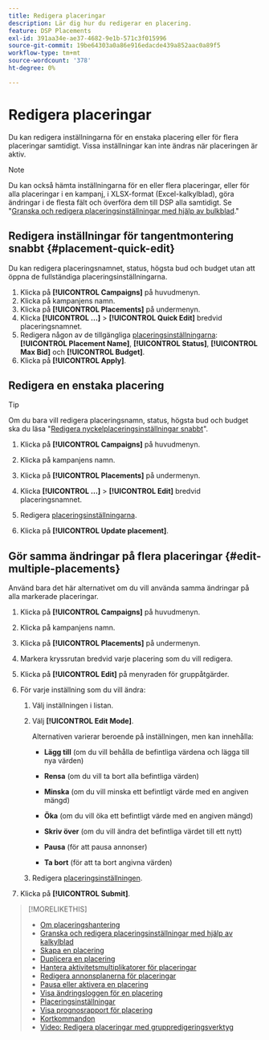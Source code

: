 ```yaml
---
title: Redigera placeringar
description: Lär dig hur du redigerar en placering.
feature: DSP Placements
exl-id: 391aa34e-ae37-4682-9e1b-571c3f015996
source-git-commit: 19be64303a0a86e916edacde439a852aac0a89f5
workflow-type: tm+mt
source-wordcount: '378'
ht-degree: 0%

---
```


# Redigera placeringar

Du kan redigera inställningarna för en enstaka placering eller för flera placeringar samtidigt. Vissa inställningar kan inte ändras när placeringen är aktiv.

<!-- Some placements don't have these options. Clarify which placement types aren't eligible -- is it PG placements, or all placements using private inventory? And anything else? -->

>[!NOTE]
>
>Du kan också hämta inställningarna för en eller flera placeringar, eller för alla placeringar i en kampanj, i XLSX-format (Excel-kalkylblad), göra ändringar i de flesta fält och överföra dem till DSP alla samtidigt. Se &quot;[Granska och redigera placeringsinställningar med hjälp av bulkblad](placement-qa.md).&quot;

## Redigera inställningar för tangentmontering snabbt {#placement-quick-edit}

Du kan redigera placeringsnamnet, status, högsta bud och budget utan att öppna de fullständiga placeringsinställningarna.

1. Klicka på **[!UICONTROL Campaigns]** på huvudmenyn.
1. Klicka på kampanjens namn.
1. Klicka på **[!UICONTROL Placements]** på undermenyn.
1. Klicka **[!UICONTROL ...]** > **[!UICONTROL Quick Edit]** bredvid placeringsnamnet.
1. Redigera någon av de tillgängliga [placeringsinställningarna](placement-settings.md): **[!UICONTROL Placement Name]**, **[!UICONTROL Status]**, **[!UICONTROL Max Bid]** och **[!UICONTROL Budget]**.
1. Klicka på **[!UICONTROL Apply]**.

## Redigera en enstaka placering

>[!TIP]
>
> Om du bara vill redigera placeringsnamn, status, högsta bud och budget ska du läsa &quot;[Redigera nyckelplaceringsinställningar snabbt](#placement-quick-edit)&quot;.

1. Klicka på **[!UICONTROL Campaigns]** på huvudmenyn.

1. Klicka på kampanjens namn.

1. Klicka på **[!UICONTROL Placements]** på undermenyn.

1. Klicka **[!UICONTROL ...]** > **[!UICONTROL Edit]** bredvid placeringsnamnet.

1. Redigera [placeringsinställningarna](placement-settings.md).

1. Klicka på **[!UICONTROL Update placement]**.

## Gör samma ändringar på flera placeringar {#edit-multiple-placements}

Använd bara det här alternativet om du vill använda samma ändringar på alla markerade placeringar.

1. Klicka på **[!UICONTROL Campaigns]** på huvudmenyn.

1. Klicka på kampanjens namn.

1. Klicka på **[!UICONTROL Placements]** på undermenyn.

1. Markera kryssrutan bredvid varje placering som du vill redigera.

1. Klicka på **[!UICONTROL Edit]** på menyraden för gruppåtgärder.

1. För varje inställning som du vill ändra:

   1. Välj inställningen i listan.

   1. Välj **[!UICONTROL Edit Mode]**.

      Alternativen varierar beroende på inställningen, men kan innehålla:

      * **Lägg till** (om du vill behålla de befintliga värdena och lägga till nya värden)

      * **Rensa** (om du vill ta bort alla befintliga värden)

      * **Minska** (om du vill minska ett befintligt värde med en angiven mängd)

      * **Öka** (om du vill öka ett befintligt värde med en angiven mängd)

      * **Skriv över** (om du vill ändra det befintliga värdet till ett nytt)

      * **Pausa** (för att pausa annonser)

      * **Ta bort** (för att ta bort angivna värden)

   1. Redigera [placeringsinställningen](placement-settings.md).

1. Klicka på **[!UICONTROL Submit]**.

>[!MORELIKETHIS]
>
>* [Om placeringshantering](placement-about.md)
>* [Granska och redigera placeringsinställningar med hjälp av kalkylblad](placement-qa.md)
>* [Skapa en placering](placement-create.md)
>* [Duplicera en placering](placement-duplicate.md)
>* [Hantera aktivitetsmultiplikatorer för placeringar](placement-manage-bid-multipliers.md)
>* [Redigera annonsplanerna för placeringar](placement-edit-ad-schedule.md)
>* [Pausa eller aktivera en placering](placement-pause-activate.md)
>* [Visa ändringsloggen för en placering](placement-change-log.md)
>* [Placeringsinställningar](placement-settings.md)
>* [Visa prognosrapport för placering](/help/dsp/campaign-management/reports/placement-forecast.md)
>* [Kortkommandon](/help/dsp/campaign-management/reports/keyboard-shortcuts.md)
>* [Video: Redigera placeringar med gruppredigeringsverktyg](https://experienceleague.adobe.com/docs/advertising-learn/tutorials/dsp/bulk-edit-placement-tools.html?lang=sv-SE)
